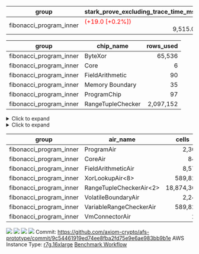 | group | stark_prove_excluding_trace_time_ms | total_cells | total_cells_used | total_proof_time_ms | trace_gen_time_ms |
| --- | --- | --- | --- | --- | --- |
| fibonacci_program_inner | <span style="color: red">(+19.0 [+0.2%])</span> <div style='text-align: right'>9,515.0</div>  | <div style='text-align: right'>20,068,004</div>  | <div style='text-align: right'>2,166,515</div>  | <span style="color: red">(+19.0 [+0.2%])</span> <div style='text-align: right'>9,582.0</div>  | <div style='text-align: right'>67.0</div>  |

| group | chip_name | rows_used |
| --- | --- | --- |
| fibonacci_program_inner | ByteXor | <div style='text-align: right'>65,536</div>  |
| fibonacci_program_inner | Core | <div style='text-align: right'>6</div>  |
| fibonacci_program_inner | FieldArithmetic | <div style='text-align: right'>90</div>  |
| fibonacci_program_inner | Memory Boundary | <div style='text-align: right'>35</div>  |
| fibonacci_program_inner | ProgramChip | <div style='text-align: right'>97</div>  |
| fibonacci_program_inner | RangeTupleChecker | <div style='text-align: right'>2,097,152</div>  |

<details>
<summary>Click to expand</summary>

| group | dsl_ir | opcode | frequency |
| --- | --- | --- | --- |
| fibonacci_program_inner |  | JAL | <div style='text-align: right'>1</div>  |
| fibonacci_program_inner |  | STOREW | <div style='text-align: right'>2</div>  |
| fibonacci_program_inner | AddF | ADD | <div style='text-align: right'>30</div>  |
| fibonacci_program_inner | AddFI | ADD | <div style='text-align: right'>60</div>  |
| fibonacci_program_inner | Halt | TERMINATE | <div style='text-align: right'>1</div>  |
| fibonacci_program_inner | ImmF | STOREW | <div style='text-align: right'>2</div>  |

</details>

<details>
<summary>Click to expand</summary>

| group | air_name | dsl_ir | opcode | cells_used |
| --- | --- | --- | --- | --- |
| fibonacci_program_inner | Boundary |  | JAL | <div style='text-align: right'>19</div>  |
| fibonacci_program_inner | CoreAir |  | JAL | <div style='text-align: right'>62</div>  |
| fibonacci_program_inner | Boundary |  | STOREW | <div style='text-align: right'>38</div>  |
| fibonacci_program_inner | CoreAir |  | STOREW | <div style='text-align: right'>124</div>  |
| fibonacci_program_inner | FieldArithmeticAir | AddF | ADD | <div style='text-align: right'>930</div>  |
| fibonacci_program_inner | Boundary | AddFI | ADD | <div style='text-align: right'>570</div>  |
| fibonacci_program_inner | FieldArithmeticAir | AddFI | ADD | <div style='text-align: right'>1,860</div>  |
| fibonacci_program_inner | CoreAir | Halt | TERMINATE | <div style='text-align: right'>62</div>  |
| fibonacci_program_inner | Boundary | ImmF | STOREW | <div style='text-align: right'>38</div>  |
| fibonacci_program_inner | CoreAir | ImmF | STOREW | <div style='text-align: right'>124</div>  |

</details>

| group | air_name | cells | constraints | interactions | main_cols | perm_cols | prep_cols | quotient_deg | rows |
| --- | --- | --- | --- | --- | --- | --- | --- | --- | --- |
| fibonacci_program_inner | ProgramAir | <div style='text-align: right'>2,304</div>  | <div style='text-align: right'>4</div>  | <div style='text-align: right'>1</div>  | <div style='text-align: right'>10</div>  | <div style='text-align: right'>8</div>  |  | <div style='text-align: right'>1</div>  | <div style='text-align: right'>128</div>  |
| fibonacci_program_inner | CoreAir | <div style='text-align: right'>848</div>  | <div style='text-align: right'>115</div>  | <div style='text-align: right'>19</div>  | <div style='text-align: right'>62</div>  | <div style='text-align: right'>44</div>  |  | <div style='text-align: right'>2</div>  | <div style='text-align: right'>8</div>  |
| fibonacci_program_inner | FieldArithmeticAir | <div style='text-align: right'>8,576</div>  | <div style='text-align: right'>28</div>  | <div style='text-align: right'>15</div>  | <div style='text-align: right'>31</div>  | <div style='text-align: right'>36</div>  |  | <div style='text-align: right'>2</div>  | <div style='text-align: right'>128</div>  |
| fibonacci_program_inner | XorLookupAir<8> | <div style='text-align: right'>589,824</div>  | <div style='text-align: right'>4</div>  | <div style='text-align: right'>1</div>  | <div style='text-align: right'>1</div>  | <div style='text-align: right'>8</div>  | <div style='text-align: right'>3</div>  | <div style='text-align: right'>1</div>  | <div style='text-align: right'>65,536</div>  |
| fibonacci_program_inner | RangeTupleCheckerAir<2> | <div style='text-align: right'>18,874,368</div>  | <div style='text-align: right'>4</div>  | <div style='text-align: right'>1</div>  | <div style='text-align: right'>1</div>  | <div style='text-align: right'>8</div>  | <div style='text-align: right'>2</div>  | <div style='text-align: right'>1</div>  | <div style='text-align: right'>2,097,152</div>  |
| fibonacci_program_inner | VolatileBoundaryAir | <div style='text-align: right'>2,240</div>  | <div style='text-align: right'>21</div>  | <div style='text-align: right'>6</div>  | <div style='text-align: right'>19</div>  | <div style='text-align: right'>16</div>  |  | <div style='text-align: right'>2</div>  | <div style='text-align: right'>64</div>  |
| fibonacci_program_inner | VariableRangeCheckerAir | <div style='text-align: right'>589,824</div>  | <div style='text-align: right'>4</div>  | <div style='text-align: right'>1</div>  | <div style='text-align: right'>1</div>  | <div style='text-align: right'>8</div>  | <div style='text-align: right'>2</div>  | <div style='text-align: right'>1</div>  | <div style='text-align: right'>65,536</div>  |
| fibonacci_program_inner | VmConnectorAir | <div style='text-align: right'>20</div>  | <div style='text-align: right'>4</div>  | <div style='text-align: right'>2</div>  | <div style='text-align: right'>2</div>  | <div style='text-align: right'>8</div>  | <div style='text-align: right'>1</div>  | <div style='text-align: right'>2</div>  | <div style='text-align: right'>2</div>  |



[![](https://axiom-public-data-staging-us-east-1.s3.us-east-1.amazonaws.com/benchmark/github/flamegraphs/9c54461919ed74ee8fba2fd75e9e6ae983bb9b1e/tiny_e2e.dsl_ir.opcode.air_name.cells_used.reverse.svg)](https://axiom-public-data-staging-us-east-1.s3.us-east-1.amazonaws.com/benchmark/github/flamegraphs/9c54461919ed74ee8fba2fd75e9e6ae983bb9b1e/tiny_e2e.dsl_ir.opcode.air_name.cells_used.reverse.svg)
[![](https://axiom-public-data-staging-us-east-1.s3.us-east-1.amazonaws.com/benchmark/github/flamegraphs/9c54461919ed74ee8fba2fd75e9e6ae983bb9b1e/tiny_e2e.dsl_ir.opcode.air_name.cells_used.svg)](https://axiom-public-data-staging-us-east-1.s3.us-east-1.amazonaws.com/benchmark/github/flamegraphs/9c54461919ed74ee8fba2fd75e9e6ae983bb9b1e/tiny_e2e.dsl_ir.opcode.air_name.cells_used.svg)
[![](https://axiom-public-data-staging-us-east-1.s3.us-east-1.amazonaws.com/benchmark/github/flamegraphs/9c54461919ed74ee8fba2fd75e9e6ae983bb9b1e/tiny_e2e.dsl_ir.opcode.frequency.reverse.svg)](https://axiom-public-data-staging-us-east-1.s3.us-east-1.amazonaws.com/benchmark/github/flamegraphs/9c54461919ed74ee8fba2fd75e9e6ae983bb9b1e/tiny_e2e.dsl_ir.opcode.frequency.reverse.svg)
[![](https://axiom-public-data-staging-us-east-1.s3.us-east-1.amazonaws.com/benchmark/github/flamegraphs/9c54461919ed74ee8fba2fd75e9e6ae983bb9b1e/tiny_e2e.dsl_ir.opcode.frequency.svg)](https://axiom-public-data-staging-us-east-1.s3.us-east-1.amazonaws.com/benchmark/github/flamegraphs/9c54461919ed74ee8fba2fd75e9e6ae983bb9b1e/tiny_e2e.dsl_ir.opcode.frequency.svg)
Commit: https://github.com/axiom-crypto/afs-prototype/commit/9c54461919ed74ee8fba2fd75e9e6ae983bb9b1e
AWS Instance Type: [r7g.16xlarge](https://instances.vantage.sh/aws/ec2/r7g.16xlarge)
[Benchmark Workflow](https://github.com/axiom-crypto/afs-prototype/actions/runs/11345973107)
